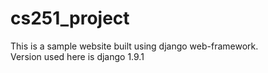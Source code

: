 # cs251_project
This is a sample website built using django web-framework. <br>
Version used here is django 1.9.1
